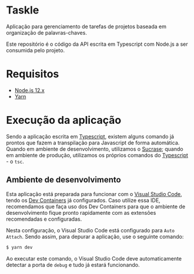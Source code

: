 # Taskle
Aplicação para gerenciamento de tarefas de projetos baseada em organização de palavras-chaves.

Este repositório é o código da API escrita em Typescript com Node.js a ser consumida pelo projeto.

# Requisitos
- [Node.js 12.x](https://nodejs.org)
- [Yarn](https://yarnpkg.com/getting-started/install)

# Execução da aplicação

Sendo a aplicação escrita em [Typescript](https://www.typescriptlang.org), existem alguns comando já prontos que fazem a transpilação para Javascript de forma automática. Quando em ambiente de desenvolvimento, utilizamos o [Sucrase](https://sucrase.io); quando em ambiente de produção, utilizamos os próprios comandos do [Typescript](https://www.npmjs.com/package/typescript) - o `tsc`.

## Ambiente de desenvolvimento
Esta aplicação está preparada para funcionar com o [Visual Studio Code](https://code.visualstudio.com), tendo os [Dev Containers](https://code.visualstudio.com/docs/remote/containers) já configurados. Caso utilize essa IDE, recomendamos que faça uso dos Dev Containers para que o ambiente de desenvolvimento fique pronto rapidamente com as extensões recomendadas e configuradas.

Nesta configuração, o Visual Studio Code está configurado para `Auto Attach`. Sendo assim, para depurar a aplicação, use o seguinte comando:

```bash
$ yarn dev
```

Ao executar este comando, o Visual Studio Code deve automaticamente detectar a porta de `debug` e tudo já estará funcionando.